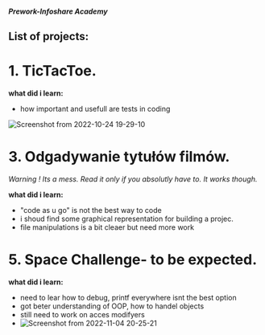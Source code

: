 ##### Prework-Infoshare Academy

## List of projects:


# 1. TicTacToe.
  **what did i learn:**
  - how important and usefull are tests in coding


  ![Screenshot from 2022-10-24 19-29-10](https://user-images.githubusercontent.com/115525961/197589705-136043b4-a8ef-4a1d-8b8d-a5551518e3af.png)

# 3. Odgadywanie tytułów filmów.
*Warning ! Its a mess. Read it only if you absolutly have to. It works though.*

  **what did i learn:**
  - "code as u go" is not the best way to code
  - i shoud find some graphical representation for building a projec. 
  - file manipulations is a bit cleaer but need more work

# 5. Space Challenge- to be expected.
 **what did i learn:**
 - need to lear how to debug, printf everywhere isnt the best option
 - got beter understanding of OOP, how to handel objects
 - still need to work on acces modifyers
 - ![Screenshot from 2022-11-04 20-25-21](https://user-images.githubusercontent.com/115525961/200059141-1427d3a1-7d23-4420-8808-e4058c2dc650.png)

